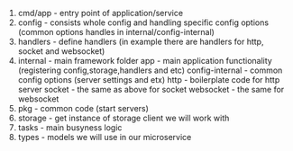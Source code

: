 1. cmd/app - entry point of application/service
2. config - consists whole config and handling specific config options (common options handles in internal/config-internal)
3. handlers -  define handlers (in example there are handlers for http, socket and websocket)
4. internal - main framework folder
    app - main application functionality (registering config,storage,handlers and etc)
    config-internal - common config options (server settings and etx)
    http - boilerplate code for http server
    socket - the same as above for socket
    websocket - the same for websocket
5. pkg - common code (start servers) 
6. storage - get instance of storage client we will work with
7. tasks - main busyness logic
8. types - models we will use in our microservice
